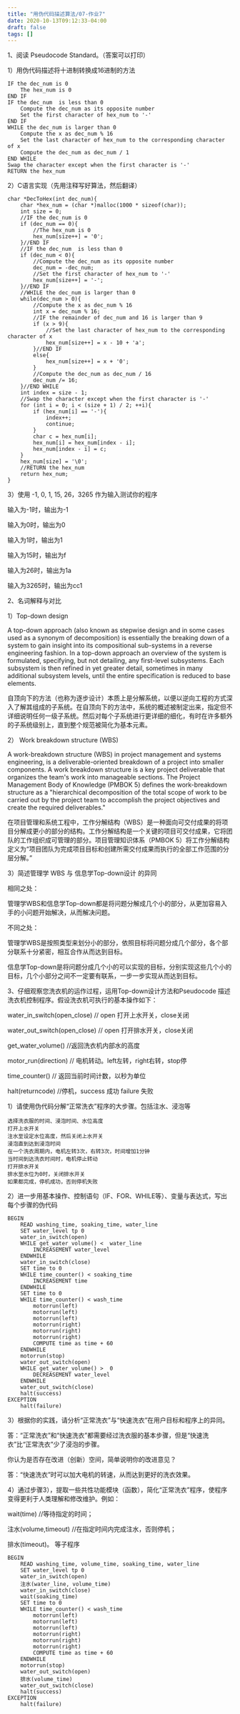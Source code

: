 ```yaml
---
title: "用伪代码描述算法/07-作业7"
date: 2020-10-13T09:12:33-04:00
draft: false
tags: []
---
```


1、阅读 Pseudocode Standard。（答案可以打印）

1）用伪代码描述将十进制转换成16进制的方法

    IF the dec_num is 0
        The hex_num is 0
    END IF
    IF the dec_num  is less than 0
        Compute the dec_num as its opposite number
        Set the first character of hex_num to '-'
    END IF
    WHILE the dec_num is larger than 0
        Compute the x as dec_num % 16
        Set the last character of hex_num to the corresponding character of x
        Compute the dec_num as dec_num / 1
    END WHILE
    Swap the character except when the first character is '-'
    RETURN the hex_num

2）C语言实现（先用注释写好算法，然后翻译）

    char *DecToHex(int dec_num){
        char *hex_num = (char *)malloc(1000 * sizeof(char));
        int size = 0;
        //IF the dec_num is 0
        if (dec_num == 0){
            //The hex_num is 0
            hex_num[size++] = '0';
        }//END IF
        //IF the dec_num  is less than 0
        if (dec_num < 0){
            //Compute the dec_num as its opposite number
            dec_num = -dec_num;
            //Set the first character of hex_num to '-'
            hex_num[size++] = '-';
        }//END IF
        //WHILE the dec_num is larger than 0
        while(dec_num > 0){
            //Compute the x as dec_num % 16
            int x = dec_num % 16;
            //IF the remainder of dec_num and 16 is larger than 9
            if (x > 9){
                //Set the last character of hex_num to the corresponding character of x
                hex_num[size++] = x - 10 + 'a';
            }//END IF
            else{
                hex_num[size++] = x + '0';
            }
            //Compute the dec_num as dec_num / 16
            dec_num /= 16;
        }//END WHILE
        int index = size - 1;
        //Swap the character except when the first character is '-'
        for (int i = 0; i < (size + 1) / 2; ++i){
            if (hex_num[i] == '-'){
                index++;
                continue;
            }
            char c = hex_num[i];
            hex_num[i] = hex_num[index - i];
            hex_num[index - i] = c;
        }
        hex_num[size] = '\0';
        //RETURN the hex_num
        return hex_num;
    }

3）使用 -1, 0, 1, 15, 26，3265 作为输入测试你的程序

输入为-1时，输出为-1

输入为0时，输出为0

输入为1时，输出为1

输入为15时，输出为f

输入为26时，输出为1a

输入为3265时，输出为cc1

2、名词解释与对比

1）Top-down design

A top-down approach (also known as stepwise design and in some cases used as a synonym of decomposition) is essentially the breaking down of a system to gain insight into its compositional sub-systems in a reverse engineering fashion. In a top-down approach an overview of the system is formulated, specifying, but not detailing, any first-level subsystems. Each subsystem is then refined in yet greater detail, sometimes in many additional subsystem levels, until the entire specification is reduced to base elements.

自顶向下的方法（也称为逐步设计）本质上是分解系统，以便以逆向工程的方式深入了解其组成的子系统。在自顶向下的方法中，系统的概述被制定出来，指定但不详细说明任何一级子系统。然后对每个子系统进行更详细的细化，有时在许多额外的子系统级别上，直到整个规范被简化为基本元素。

2） Work breakdown structure (WBS)

A work-breakdown structure (WBS) in project management and systems engineering, is a deliverable-oriented breakdown of a project into smaller components. A work breakdown structure is a key project deliverable that organizes the team's work into manageable sections. The Project Management Body of Knowledge (PMBOK 5) defines the work-breakdown structure as a "hierarchical decomposition of the total scope of work to be carried out by the project team to accomplish the project objectives and create the required deliverables."

在项目管理和系统工程中，工作分解结构（WBS）是一种面向可交付成果的将项目分解成更小的部分的结构。工作分解结构是一个关键的项目可交付成果，它将团队的工作组织成可管理的部分。项目管理知识体系（PMBOK 5）将工作分解结构定义为“项目团队为完成项目目标和创建所需交付成果而执行的全部工作范围的分层分解。”

3）简述管理学 WBS 与 信息学Top-down设计 的异同

相同之处：

管理学WBS和信息学Top-down都是将问题分解成几个小的部分，从更加容易入手的小问题开始解决，从而解决问题。

不同之处：

管理学WBS是按照类型来划分小的部分，依照目标将问题分成几个部分，各个部分联系十分紧密，相互合作从而达到目标。

信息学Top-down是将问题分成几个小的可以实现的目标，分别实现这些几个小的目标，几个小部分之间不一定要有联系，一步一步实现从而达到目标。

3、仔细观察您洗衣机的运作过程，运用Top-down设计方法和Pseudocode 描述洗衣机控制程序。假设洗衣机可执行的基本操作如下：

water_in_switch(open_close) // open 打开上水开关，close关闭

water_out_switch(open_close) // open 打开排水开关，close关闭

get_water_volume() //返回洗衣机内部水的高度

motor_run(direction) // 电机转动。left左转，right右转，stop停

time_counter() // 返回当前时间计数，以秒为单位

halt(returncode) //停机，success 成功 failure 失败

1）请使用伪代码分解“正常洗衣”程序的大步骤。包括注水、浸泡等

    选择洗衣服的时间、浸泡时间、水位高度
    打开上水开关
    注水至设定水位高度，然后关闭上水开关
    浸泡直到达到浸泡时间
    在一个洗衣周期内，电机左转3次，右转3次，时间增加1分钟
    当时间到达洗衣时间时，电机停止转动
    打开排水开关
    排水至水位为0时，关闭排水开关
    如果都完成，停机成功，否则停机失败

2）进一步用基本操作、控制语句（IF、FOR、WHILE等）、变量与表达式，写出每个步骤的伪代码

    BEGIN
        READ washing_time, soaking_time, water_line
        SET water_level tp 0
        water_in_switch(open)
        WHILE get_water_volume() <  water_line
            INCREASEMENT water_level
        ENDWHILE
        water_in_switch(close)
        SET time to 0
        WHILE time_counter() < soaking_time
            INCREASEMENT time
        ENDWHILE
        SET time to 0
        WHILE time_counter() < wash_time
            motorrun(left)
            motorrun(left)
            motorrun(left)
            motorrun(right)
            motorrun(right)
            motorrun(right)
            COMPUTE time as time + 60
        ENDWHILE
        motorrun(stop)
        water_out_switch(open)
        WHILE get_water_volume() >  0
            DECREASEMENT water_level
        ENDWHILE
        water_out_switch(close)
        halt(success)
    EXCEPTION
        halt(failure)

3）根据你的实践，请分析“正常洗衣”与“快速洗衣”在用户目标和程序上的异同。

答：“正常洗衣”和“快速洗衣”都需要经过洗衣服的基本步骤，但是“快速洗衣”比“正常洗衣”少了浸泡的步骤。

你认为是否存在改进（创新）空间，简单说明你的改进意见？

答：“快速洗衣”时可以加大电机的转速，从而达到更好的洗衣效果。

4）通过步骤3），提取一些共性功能模块（函数），简化“正常洗衣”程序，使程序变得更利于人类理解和修改维护。例如：

wait(time) //等待指定的时间；

注水(volume,timeout) //在指定时间内完成注水，否则停机；

排水(timeout)。 等子程序

    BEGIN
        READ washing_time, volume_time, soaking_time, water_line
        SET water_level tp 0
        water_in_switch(open)
        注水(water_line, volume_time)
        water_in_switch(close)
        wait(soaking_time)
        SET time to 0
        WHILE time_counter() < wash_time
            motorrun(left)
            motorrun(left)
            motorrun(left)
            motorrun(right)
            motorrun(right)
            motorrun(right)
            COMPUTE time as time + 60
        ENDWHILE
        motorrun(stop)
        water_out_switch(open)
        排水(volume_time)
        water_out_switch(close)
        halt(success)
    EXCEPTION
        halt(failure)